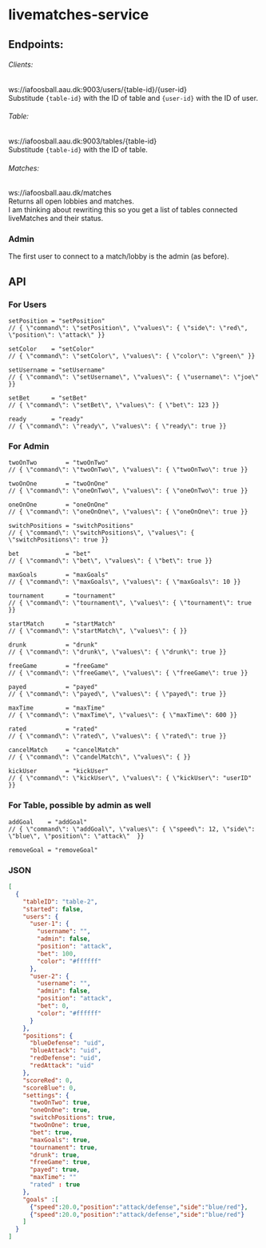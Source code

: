 # livematches-service

## Endpoints:
###### Clients:
ws://iafoosball.aau.dk:9003/users/{table-id}/{user-id} <br />
Substitude `{table-id}` with the ID of table and `{user-id}` with the ID of user.

###### Table:
ws://iafoosball.aau.dk:9003/tables/{table-id} <br />
Substitude `{table-id}` with the ID of table.

###### Matches:
ws://iafoosball.aau.dk/matches <br />
Returns all open lobbies and matches. <br />
I am thinking about rewriting this so you get a list of tables connected
liveMatches and their status.

### Admin
The first user to connect to a match/lobby is the admin (as before).

## API

### For Users
```
setPosition = "setPosition"
// { \"command\": \"setPosition\", \"values\": { \"side\": \"red\", \"position\": \"attack\" }}

setColor    = "setColor"
// { \"command\": \"setColor\", \"values\": { \"color\": \"green\" }}

setUsername = "setUsername"
// { \"command\": \"setUsername\", \"values\": { \"username\": \"joe\" }}

setBet      = "setBet"
// { \"command\": \"setBet\", \"values\": { \"bet\": 123 }}

ready       = "ready"
// { \"command\": \"ready\", \"values\": { \"ready\": true }}
```


### For Admin
```
twoOnTwo        = "twoOnTwo"
// { \"command\": \"twoOnTwo\", \"values\": { \"twoOnTwo\": true }}

twoOnOne        = "twoOnOne"
// { \"command\": \"oneOnTwo\", \"values\": { \"oneOnTwo\": true }}

oneOnOne        = "oneOnOne"
// { \"command\": \"oneOnOne\", \"values\": { \"oneOnOne\": true }}

switchPositions = "switchPositions"
// { \"command\": \"switchPositions\", \"values\": { \"switchPositions\": true }}

bet             = "bet"
// { \"command\": \"bet\", \"values\": { \"bet\": true }}

maxGoals        = "maxGoals"
// { \"command\": \"maxGoals\", \"values\": { \"maxGoals\": 10 }}

tournament      = "tournament"
// { \"command\": \"tournament\", \"values\": { \"tournament\": true }}

startMatch      = "startMatch"
// { \"command\": \"startMatch\", \"values\": { }}

drunk           = "drunk"
// { \"command\": \"drunk\", \"values\": { \"drunk\": true }}

freeGame        = "freeGame"
// { \"command\": \"freeGame\", \"values\": { \"freeGame\": true }}

payed           = "payed"
// { \"command\": \"payed\", \"values\": { \"payed\": true }}

maxTime         = "maxTime"
// { \"command\": \"maxTime\", \"values\": { \"maxTime\": 600 }}

rated           = "rated"
// { \"command\": \"rated\", \"values\": { \"rated\": true }}

cancelMatch     = "cancelMatch"
// { \"command\": \"candelMatch\", \"values\": { }}

kickUser        = "kickUser"
// { \"command\": \"kickUser\", \"values\": { \"kickUser\": "userID" }}
```

### For Table, possible by admin as well
```
addGoal    = "addGoal"
// { \"command\": \"addGoal\", \"values\": { \"speed\": 12, \"side\": \"blue\", \"position\": \"attack\"  }}

removeGoal = "removeGoal"
```

### JSON
```json
[
  {
    "tableID": "table-2",
    "started": false,
    "users": {
      "user-1": {
        "username": "",
        "admin": false,
        "position": "attack",
        "bet": 100,
        "color": "#ffffff"
      },
      "user-2": {
        "username": "",
        "admin": false,
        "position": "attack",
        "bet": 0,
        "color": "#ffffff"
      }
    },
    "positions": {
      "blueDefense": "uid",
      "blueAttack": "uid",
      "redDefense": "uid",
      "redAttack": "uid"
    },
    "scoreRed": 0,
    "scoreBlue": 0,
    "settings": {
      "twoOnTwo": true,
      "oneOnOne": true,
      "switchPositions": true,
      "twoOnOne": true,
      "bet": true,
      "maxGoals": true,
      "tournament": true,
      "drunk": true,
      "freeGame": true,
      "payed": true,
      "maxTime": ""
      "rated" : true
    },
    "goals" :[
      {"speed":20.0,"position":"attack/defense","side":"blue/red"},
      {"speed":20.0,"position":"attack/defense","side":"blue/red"}
    ]
  }
]
```



